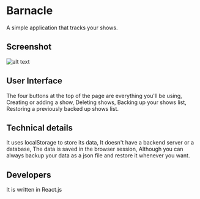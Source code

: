 # Barnacle
A simple application that tracks your shows.

## Screenshot
![alt text](https://i.imgur.com/zQESxaU.png)
## User Interface
The four buttons at the top of the page are everything you'll be using, Creating or adding a show, Deleting shows, Backing up your shows list, Restoring a previously backed up shows list.

## Technical details
It uses localStorage to store its data, It doesn't have a backend server or a database, The data is saved in the browser session, Although you can always backup your data as a json file and restore it whenever you want.

## Developers
It is written in React.js